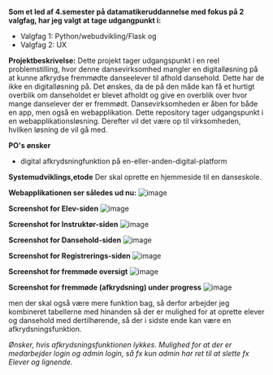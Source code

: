**Som et led af 4.semester på datamatikeruddannelse med fokus på 2 valgfag, har jeg valgt at tage udgangpunkt i:** 
- Valgfag 1: Python/webudvikling/Flask og
- Valgfag 2: UX

**Projektbeskrivelse:**
Dette projekt tager udgangspunkt i en reel problemstilling, hvor denne dansevirksomhed mangler en digitalløsning på at kunne afkrydse fremmødte danseelever til afhold dansehold. Dette har de ikke en digitalløsning på. Det ønskes, da de på den måde kan få et hurtigt overblik om danseholdet er blevet afholdt og give en overblik over hvor mange danselever der er fremmødt.
Dansevirksomheden er åben for både en app, men også en webapplikation. Dette repository tager udgangspunkt i en webapplikationsløsning. Derefter vil det være op til virksomheden, hvilken løsning de vil gå med.

**PO's ønsker**
- digital afkrydsningfunktion på en-eller-anden-digital-platform

**Systemudviklings,etode**
Der skal oprette en hjemmeside til en danseskole. 


**Webapplikationen ser således ud nu:**
![image](https://github.com/user-attachments/assets/63b8c7a6-3194-413d-b8f6-b473c2b077f5)

**Screenshot for Elev-siden**
![image](https://github.com/user-attachments/assets/ced8976a-55fb-4f25-89de-1bd4dc8a7207)

**Screenshot for Instruktør-siden**
![image](https://github.com/user-attachments/assets/aab2854f-2393-4c5a-af9e-b2794dae6cc9)

**Screenshot for Dansehold-siden**
![image](https://github.com/user-attachments/assets/ebb29e4a-564c-4c5f-a172-ad23cc14de1f)

**Screenshot for Registrerings-siden**
![image](https://github.com/user-attachments/assets/eac70e5a-ba23-43cc-ad9f-db34cd9df052)

**Screenshot for fremmøde oversigt**
![image](https://github.com/user-attachments/assets/0624b452-45cd-46bf-9bde-0ec83774fa87)


**Screenshot for fremmøde (afkrydsning) under progress**
![image](https://github.com/user-attachments/assets/a80517bb-6015-47d8-b079-adbc30c60250)



men der skal også være mere funktion bag, så derfor arbejder jeg kombineret tabellerne med hinanden så der er mulighed for at oprette elever og dansehold med dertilhørende, så der i sidste ende kan være en afkrydsningsfunktion.

_Ønsker, hvis afkrydsningsfunktionen lykkes._
_Mulighed for at der er medarbejder login og admin login, så fx kun admin har ret til at slette fx Elever og lignende._

